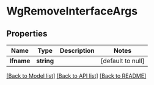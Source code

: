 # WgRemoveInterfaceArgs

## Properties
Name | Type | Description | Notes
------------ | ------------- | ------------- | -------------
**Ifname** | **string** |  | [default to null]

[[Back to Model list]](../README.md#documentation-for-models) [[Back to API list]](../README.md#documentation-for-api-endpoints) [[Back to README]](../README.md)

